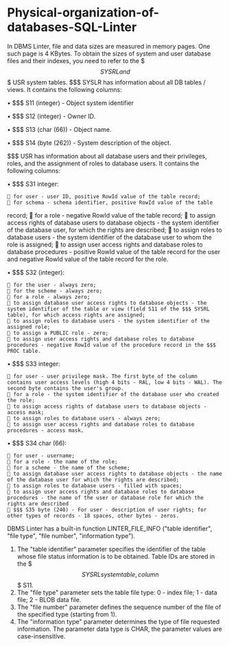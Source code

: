 # Physical-organization-of-databases-SQL-Linter

In DBMS Linter, file and data sizes are measured in memory pages. One such page is 4 KBytes. To obtain the sizes of system and user database files and their indexes, you need to refer to the $$$ SYSRL and $$$ USR system tables. $$$ SYSLR has information about all DB tables / views. It contains the following columns:

• $$$ S11 (integer) - Object system identifier

• $$$ S12 (integer) - Owner ID.

• $$$ S13 (char (66)) - Object name.

• $$$ S14 (byte (262)) - System description of the object.

$$$ USR has information about all database users and their privileges, roles, and the assignment of roles to database users. It contains the following columns:

• $$$ S31 integer:

     for user - user ID, positive RowId value of the table record;
     for schema - schema identifier, positive RowId value of the table 
record;
     for a role - negative RowId value of the table record;
     to assign access rights of database users to database objects - the system identifier of the database user, for which the rights are described;
     to assign roles to database users - the system identifier of the database user to whom the role is assigned;
     to assign user access rights and database roles to database procedures - positive RowId value of the table record for the user and negative RowId value of the table record for the role.

• $$$ S32 (integer):

     for the user - always zero;
     for the scheme - always zero;
     for a role - always zero;
     to assign database user access rights to database objects - the system identifier of the table or view (field S11 of the $$$ SYSRL table), for which access rights are assigned;
     to assign roles to database users - the system identifier of the assigned role;
     to assign a PUBLIC role - zero;
     to assign user access rights and database roles to database procedures - negative RowId value of the procedure record in the $$$ PROC table.

• $$$ S33 integer:

     for user - user privilege mask. The first byte of the column contains user access levels (high 4 bits - RAL, low 4 bits - WAL). The second byte contains the user's group.
     for a role - the system identifier of the database user who created the role;
     to assign access rights of database users to database objects - access mask;
     to assign roles to database users - always zero;
     to assign user access rights and database roles to database procedures - access mask.

• $$$ S34 char (66):

     for user - username;
     for a role - the name of the role;
     for a scheme - the name of the scheme;
     to assign database user access rights to database objects - the name of the database user for which the rights are described;
     to assign roles to database users - filled with spaces;
     to assign user access rights and database roles to database procedures - the name of the user or database role for which the rights are described
     $$$ S35 byte (240) - For user - description of user rights; for other types of records - 18 spaces, other bytes - zeros.


DBMS Linter has a built-in function LINTER_FILE_INFO ("table identifier", "file type", "file number", "information type").
1) The "table identifier" parameter specifies the identifier of the table whose file status information is to be obtained. Table IDs are stored in the $$$ SYSRL system table, column $$$ S11.
2) The "file type" parameter sets the table file type: 0 - index file; 1 - data file; 2 - BLOB data file.
3) The "file number" parameter defines the sequence number of the file of the specified type (starting from 1).
4) The "information type" parameter determines the type of file requested information. The parameter data type is CHAR, the parameter values are case-insensitive.
